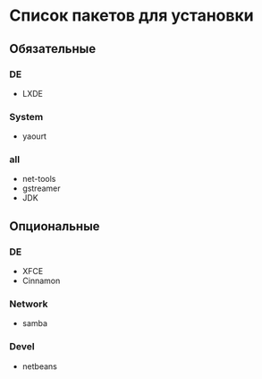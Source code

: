 # Список пакетов для установки

## Обязательные

### DE
* LXDE

### System
* yaourt

### all
* net-tools
* gstreamer
* JDK

## Опциональные

### DE
* XFCE
* Cinnamon

### Network
* samba

### Devel
* netbeans
